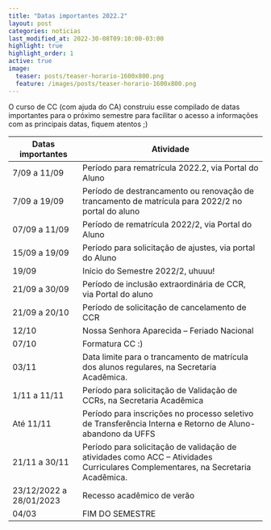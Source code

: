 ```yaml
---
title: "Datas importantes 2022.2"
layout: post
categories: noticias
last_modified_at: 2022-30-08T09:10:00-03:00
highlight: true
highlight_order: 1
active: true
image:
  teaser: posts/teaser-horario-1600x800.png
  feature: /images/posts/teaser-horario-1600x800.png
---
```


O curso de CC (com ajuda do CA) construiu esse compilado de datas importantes para o próximo semestre para facilitar o acesso a informações com as principais datas, fiquem atentos ;) 

| **Datas importantes**   | **Atividade**                                                                                                                   |
|-------------------------|---------------------------------------------------------------------------------------------------------------------------------|
| 7/09 a 11/09            | Período para rematrícula 2022.2, via Portal do Aluno                                                                            |
| 7/09 a 19/09            | Período de destrancamento ou renovação de trancamento de matrícula para 2022/2 no portal do aluno                               |
| 07/09 a 11/09           | Período de rematrícula 2022/2, via Portal do Aluno                                                                              |
| 15/09 a 19/09           | Período para solicitação de ajustes, via portal do Aluno                                                                        |
| 19/09                   | Início do Semestre 2022/2, uhuuu!                                                                                               |
| 21/09 a 30/09           | Período de inclusão extraordinária de CCR, via Portal do aluno                                                                  |
| 21/09 a 20/10           | Período de solicitação de cancelamento de CCR                                                                                   |
| 12/10                   | Nossa Senhora Aparecida – Feriado Nacional                                                                                      |
| 07/10                   | Formatura CC :)                                                                                                                 |
| 03/11                   | Data limite para o trancamento de matrícula dos alunos regulares, na Secretaria Acadêmica.                                      |
| 1/11 a 11/11            | Período para solicitação de Validação de CCRs, na Secretaria Acadêmica                                                          |
| Até 11/11               | Período para inscrições no processo seletivo de Transferência Interna e Retorno de Aluno-abandono da UFFS                       |
| 21/11 a 30/11           | Período para solicitação de validação de atividades como ACC – Atividades Curriculares Complementares, na Secretaria Acadêmica. |
| 23/12/2022 a 28/01/2023 | Recesso acadêmico de verão                                                                                                      |
| 04/03                   | FIM DO SEMESTRE                                                                     |
